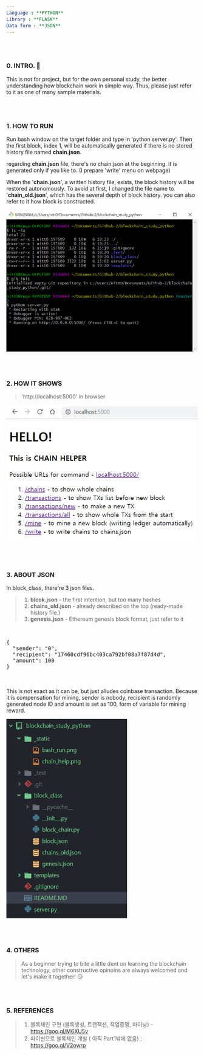 ```yaml
---
Language : **PYTHON**
Library : **FLASK**
Data form : **JSON**
---
```


<br><br>
### 0. INTRO. 👋

This is not for project, but for the own personal study, the better understanding how blockchain work in simple way.
Thus, please just refer to it as one of many sample materials.



<br><br>
### 1. HOW TO RUN

Run bash window on the target folder and type in 'python server.py'. Then the first block, index 1, will be automatically generated if there is no stored history file named **chain.json**.

regarding **chain.json** file, there's no chain.json at the beginning. it is generated only if you like to. (I prepare 'write' menu on webpage)

When the '**chain.json**', a written history file, exists, the block history will be restored autonomously. To avoid at first, I changed the file name to '**chain_old.json**', which has the several depth of block history. you can also refer to it how block is constructed.

![bash_run image](./_static/img/bash_run.png)



<br><br>
### 2. HOW IT SHOWS

> 'http://localhost:5000' in browser

![main_screen](./_static/img/chain_help.png)




<br><br>
### 3. ABOUT JSON
In block_class, there're 3 json files.

> 1. **blcok.json** - the first intention, but too many hashes
> 2. **chains_old.json** - already described on the top (ready-made history file.)
> 3. **genesis.json** - Ethereum genesis block format, just refer to it

<br>
<pre>
{
  "sender": "0",
  "recipient": "17460cdf96bc403ca792bf08a7f87d4d",
  "amount": 100
}
</pre>
<br><br>
This is not exact as it can be, but just alludes coinbase transaction. Because it is compensation for mining, sender is nobody, recipient is randomly generated node ID and amount is set as 100, form of variable for mining reward.


![dir_structure](./_static/img/structures.png)



<br><br>
### 4. OTHERS
> As a beginner trying to bite a little dent on learning the blockchain technology, other constructive opinoins are always welcomed and let's make it together! 😏




<br><br>
### 5. REFERENCES
> 1. 블록체인 구현 (블록생성, 트랜잭션, 작업증명, 마이닝) -  https://goo.gl/M6XU5v
> 2. 파이썬으로 블록체인 개발 ( 아직 Part1밖에 없음) : https://goo.gl/V2owrp
